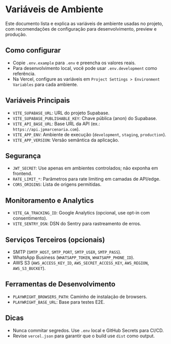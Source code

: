 # Variáveis de Ambiente

Este documento lista e explica as variáveis de ambiente usadas no projeto, com recomendações de configuração para desenvolvimento, preview e produção.

## Como configurar
- Copie `.env.example` para `.env` e preencha os valores reais.
- Para desenvolvimento local, você pode usar `.env.development` como referência.
- Na Vercel, configure as variáveis em `Project Settings > Environment Variables` para cada ambiente.

## Variáveis Principais
- `VITE_SUPABASE_URL`: URL do projeto Supabase.
- `VITE_SUPABASE_PUBLISHABLE_KEY`: Chave pública (anon) do Supabase.
- `VITE_API_BASE_URL`: Base URL da API (ex.: `https://api.jpmarcenaria.com`).
- `VITE_APP_ENV`: Ambiente de execução (`development`, `staging`, `production`).
- `VITE_APP_VERSION`: Versão semântica da aplicação.

## Segurança
- `JWT_SECRET`: Use apenas em ambientes controlados; não exponha em frontend.
- `RATE_LIMIT_*`: Parâmetros para rate limiting em camadas de API/edge.
- `CORS_ORIGINS`: Lista de origens permitidas.

## Monitoramento e Analytics
- `VITE_GA_TRACKING_ID`: Google Analytics (opcional, use opt-in com consentimento).
- `VITE_SENTRY_DSN`: DSN do Sentry para rastreamento de erros.

## Serviços Terceiros (opcionais)
- SMTP (`SMTP_HOST`, `SMTP_PORT`, `SMTP_USER`, `SMTP_PASS`).
- WhatsApp Business (`WHATSAPP_TOKEN`, `WHATSAPP_PHONE_ID`).
- AWS S3 (`AWS_ACCESS_KEY_ID`, `AWS_SECRET_ACCESS_KEY`, `AWS_REGION`, `AWS_S3_BUCKET`).

## Ferramentas de Desenvolvimento
- `PLAYWRIGHT_BROWSERS_PATH`: Caminho de instalação de browsers.
- `PLAYWRIGHT_BASE_URL`: Base para testes E2E.

## Dicas
- Nunca commitar segredos. Use `.env` local e GitHub Secrets para CI/CD.
- Revise `vercel.json` para garantir que o build use `dist` como output.

